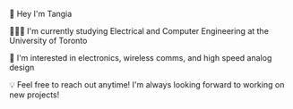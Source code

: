 👋 Hey I'm Tangia

👩🏻‍🎓 I'm currently studying Electrical and Computer Engineering at the University of Toronto

📡 I'm interested in electronics, wireless comms, and high speed analog design 

💡 Feel free to reach out anytime! I'm always looking forward to working on new projects!
